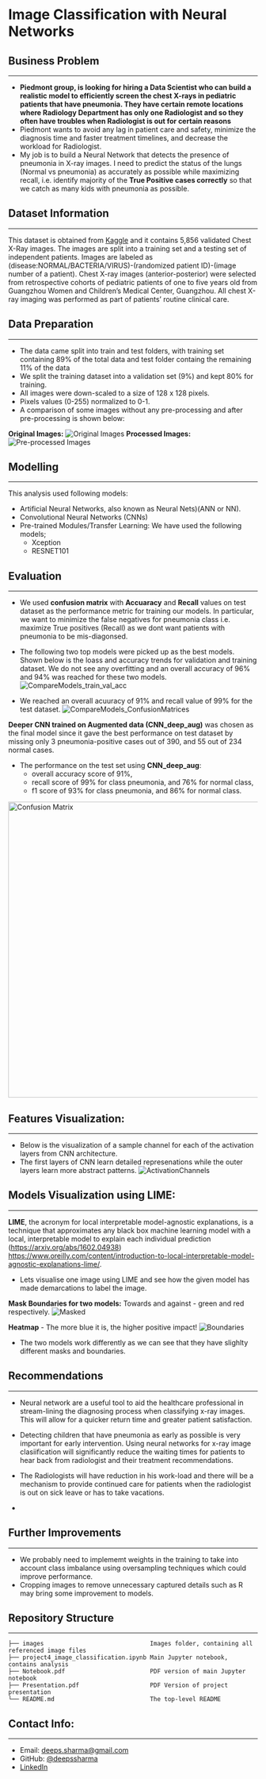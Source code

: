 # Image Classification with Neural Networks
## Business Problem
---------------------------------
* **Piedmont group, is looking for hiring a Data Scientist who can build a realistic model to efficiently screen the chest X-rays in pediatric patients that have pneumonia. 
They have certain remote locations where Radiology Department has only one Radiologist and so they often have troubles when Radiologist is out for certain reasons**
* Piedmont wants to avoid any lag in patient care and safety, minimize the diagnosis time and faster treatment timelines, and decrease the workload for Radiologist.
* My job is to build a Neural Network that detects the presence of pneumonia in X-ray images. I need to predict the status of the lungs (Normal vs pneumonia) as accurately as possible
while maximizing recall, i.e. identify majority of the **True Positive cases correctly** so that we catch as many kids with pneumonia as possible.
## Dataset Information
---------------------------------
This dataset is obtained from [Kaggle](https://www.kaggle.com/datasets/tolgadincer/labeled-chest-xray-images) and it contains 5,856 validated Chest X-Ray images. The images are split into a training set and a testing set of independent patients.
Images are labeled as (disease:NORMAL/BACTERIA/VIRUS)-(randomized patient ID)-(image number of a patient).
Chest X-ray images (anterior-posterior) were selected from retrospective cohorts of pediatric patients of one to five years old from Guangzhou Women and Children’s Medical Center, Guangzhou.
All chest X-ray imaging was performed as part of patients’ routine clinical care.
## Data Preparation
---------------------------------
* The data came split into train and test folders, with training set containing 89% of the total data and test folder containg the remaining 11% of the data
* We split the training dataset into a validation set (9%) and kept 80% for training.
* All images were down-scaled to a size of 128 x 128 pixels.
* Pixels values (0-255) normalized to 0-1.
* A comparison of some images without any pre-processing and after pre-processing is shown below:

**Original Images:**
![Original Images](https://github.com/deepssharma/Phase4/blob/main/images/RawImages.png)
**Processed Images:**
![Pre-processed Images](https://github.com/deepssharma/Phase4/blob/main/images/ScaledImages.png)

## Modelling
----
This analysis used following models:
- Artificial Neural Networks, also known as Neural Nets)(ANN or NN).
- Convolutional Neural Networks (CNNs)
- Pre-trained Modules/Transfer Learning: We have used the following models;
  - Xception
  - RESNET101
## Evaluation
----
* We used **confusion matrix** with **Accuaracy** and **Recall** values on test dataset as the performance metric for training our models. In particular, we want to minimize  the false negatives for pneumonia class i.e. maximize True positives (Recall) as we dont want patients with pneumonia to be mis-diagonsed.

* The following two top models were picked up as the best models.
Shown below is the loass and accuracy trends for validation and training dataset. We do not see any overfitting and an overall accuracy of 96% and 94% was reached for these two models.
![CompareModels_train_val_acc](https://github.com/deepssharma/Phase4/blob/main/images/accuracy_top_two_models_comp.png)

* We reached an overall acuuracy of 91% and recall value of 99% for the test dataset.
![CompareModels_ConfusionMatrices](https://github.com/deepssharma/Phase4/blob/main/images/TopModels_CM.png)

**Deeper CNN trained on Augmented data (CNN_deep_aug)** was chosen as the final model since it gave the best performance on test dataset by missing only 3 pneumonia-positive cases out of 390, and 55 out of 234 normal cases. 

* The performance on the test set using **CNN_deep_aug**:
    - overall accuracy score of 91%, 
    - recall score of 99% for class pneumonia, and 76% for normal class,
    - f1 score of 93% for class pneumonia, and 86% for normal class.
<img width="596" alt="Confusion Matrix" src="https://github.com/deepssharma/Phase4/blob/main/images/classificatio_report.png">

## Features Visualization:
----
* Below is the visualization of a sample channel for each of the activation layers from CNN architecture. 
* The first layers of CNN learn detailed represenations while the outer layers learn more abstract patterns. 
![ActivationChannels](https://github.com/deepssharma/Phase4/blob/main/images/features.png)

## Models Visualization using LIME:
-----
**LIME**, the acronym for local interpretable model-agnostic explanations, is a technique that approximates any black box machine learning model with a local, interpretable model to explain each individual prediction (https://arxiv.org/abs/1602.04938)
https://www.oreilly.com/content/introduction-to-local-interpretable-model-agnostic-explanations-lime/.

* Lets visualise one image using LIME and see how the given model has made demarcations to label the image.

**Mask Boundaries for two models:** Towards and against - green and red respectively.
![Masked](https://github.com/deepssharma/Phase4/blob/main/images/Topmodels_lime_masks.png)

**Heatmap** - The more blue it is, the higher positive impact!
![Boundaries](https://github.com/deepssharma/Phase4/blob/main/images/Topmodels_lime_comp.png)

* The two models work differently as we can see that they have slighlty different masks and boundaries.
## Recommendations
----
* Neural network are a useful tool to aid the healthcare professional in stream-lining the diagnosing process when classifying x-ray images. This will allow for a quicker return time and greater patient satisfaction.

* Detecting children that have pneumonia as early as possible is very important for early intervention. Using neural networks for x-ray image clasiification will significantly reduce the waiting times for patients to hear back from radiologist and their treatment recommendations.

* The Radiologists will have reduction in his work-load and there will be a mechanism to provide continued care for patients when the radiologist is out on sick leave or has to take vacations.
* 
## Further Improvements
----
* We probably need to implememt weights in the training to take into account class imbalance using oversampling techniques which could improve performance.
* Cropping images to remove unnecessary captured details such as R may bring some improvement to models.
## Repository Structure
 ------
    ├── images                              Images folder, containing all referenced image files
    ├── project4_image_classification.ipynb Main Jupyter notebook, contains analysis
    ├── Notebook.pdf                        PDF version of main Jupyter notebook
    ├── Presentation.pdf                    PDF Version of project presentation                                        
    └── README.md                           The top-level README  
## Contact Info:
-----
* Email: deeps.sharma@gmail.com
* GitHub: [@deepssharma](https://github.com/deepssharma)
* [LinkedIn](https://www.linkedin.com/in/deepali-sharma-a83a126/) 
